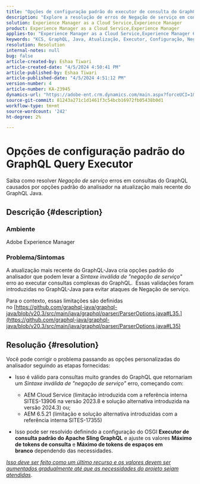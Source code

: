 ```yaml
---
title: "Opções de configuração padrão do executor de consulta do GraphQL"
description: "Explore a resolução de erros de Negação de serviço em consultas do GraphQL causados por opções de analisador padrão."
solution: Experience Manager as a Cloud Service,Experience Manager
product: Experience Manager as a Cloud Service,Experience Manager
applies-to: "Experience Manager as a Cloud Service,Experience Manager 6.5"
keywords: "KCS, GraphQL, Java, Atualização, Executor, Configuração, Negação de serviço, Configuração OSGI, Consulta padrão do Apache Sling no GraphQL, Tokens de consulta máximos, Tokens de espaços em branco máximos"
resolution: Resolution
internal-notes: null
bug: false
article-created-by: Eshaa Tiwari
article-created-date: "4/5/2024 4:50:41 PM"
article-published-by: Eshaa Tiwari
article-published-date: "4/5/2024 4:51:12 PM"
version-number: 4
article-number: KA-23945
dynamics-url: "https://adobe-ent.crm.dynamics.com/main.aspx?forceUCI=1&pagetype=entityrecord&etn=knowledgearticle&id=8a2bd99c-6cf3-ee11-904b-6045bd026dc7"
source-git-commit: 81243a271c1d1461f3c54bcb16972fb05438b0d1
workflow-type: tm+mt
source-wordcount: '242'
ht-degree: 2%

---
```


# Opções de configuração padrão do GraphQL Query Executor


Saiba como resolver *Negação de serviço* erros em consultas do GraphQL causados por opções padrão do analisador na atualização mais recente do GraphQL Java.

## Descrição {#description}


### Ambiente

Adobe Experience Manager

### Problema/Sintomas

A atualização mais recente do GraphQL-Java cria opções padrão do analisador que podem levar a *Sintaxe inválida de &quot;negação de serviço&quot;* erro ao executar consultas complexas do GraphQL.  Essas validações foram introduzidas no GraphQL-Java para evitar ataques de Negação de serviço.

Para o contexto, essas limitações são definidas no [https://github.com/graphql-java/graphql-java/blob/v20.3/src/main/java/graphql/parser/ParserOptions.java#L35.](https://github.com/graphql-java/graphql-java/blob/v20.3/src/main/java/graphql/parser/ParserOptions.java#L35)


## Resolução {#resolution}


Você pode corrigir o problema passando as opções personalizadas do analisador seguindo as etapas fornecidas:

- Isso é válido para consultas muito grandes do GraphQL que retornariam um *Sintaxe inválida de &quot;negação de serviço&quot;* erro, começando com:



   - AEM Cloud Service (limitação introduzida com a referência interna SITES-13906 na versão 2023.8 e solução alternativa introduzida na versão 2024.3) ou;
   - AEM 6.5.21 (limitação e solução alternativa introduzidas com a referência interna SITES-17355)


- Isso pode ser resolvido definindo a configuração do OSGI <b>Executor de consulta padrão do Apache Sling GraphQL</b> e ajuste os valores <b>Máximo de tokens de consulta</b> e <b>Máximo de tokens de espaços em branco</b> dependendo das necessidades.


*<u>Isso deve ser feito como um último recurso e os valores devem ser aumentados gradualmente até que as necessidades do projeto sejam atendidas</u>*.
